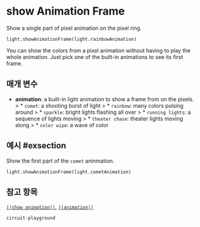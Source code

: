 # show Animation Frame

Show a single part of pixel animation on the pixel ring.

```sig
light.showAnimationFrame(light.rainbowAnimation)
```

You can show the colors from a pixel animation without having to play the whole animation. Just pick one of the built-in animations to see its first frame.

## 매개 변수

* **animation**: a built-in light animation to show a frame from on the pixels. > * `comet`: a shooting burst of light > * `rainbow`: many colors pulsing around > * `sparkle`: bright lights flashing all over > * `running lights`: a sequence of lights moving > * `theater chase`: theater lights moving along > * `color wipe`: a wave of color

## 예시 #exsection

Show the first part of the `comet` aninmation.

```blocks
light.showAnimationFrame(light.cometAnimation)
```

## 참고 항목

[`||show animation||`](/reference/light/show-animation), [`||animation||`](/reference/light/animation)

```package
circuit-playground
```
